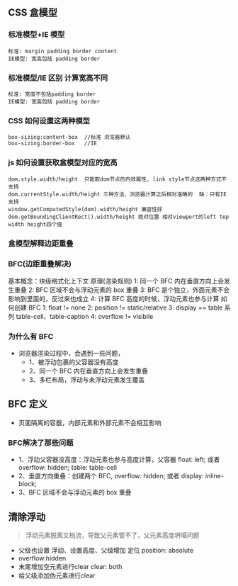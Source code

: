 ## CSS 盒模型

### 标准模型+IE 模型

    标准: margin padding border content
    IE模型: 宽高包括 padding border

### 标准模型/IE 区别 计算宽高不同

    标准: 宽度不包括padding border
    IE模型: 宽高包括 padding border

### CSS 如何设置这两种模型

    box-sizing:content-box  //标准 浏览器默认
    box-sizing:border-box   //IE

### js 如何设置获取盒模型对应的宽高

    dom.style.width/height  只能取dom节点的内敛属性, link style节点这两种方式不支持
    dom.currentStyle.width/height 三种方法，浏览器计算之后相对准确的  缺：只有IE支持
    window.getComputedStyle(dom).width/height 兼容性好
    dom.getBoundingClientRect().width/height 绝对位置 相对viewport的left top width height四个值

### 盒模型解释边距重叠

### BFC(边距重叠解决)

基本概念：块级格式化上下文
原理(渲染规则)
1: 同一个 BFC 内在垂直方向上会发生重叠
2: BFC 区域不会与浮动元素的 box 重叠
3: BFC 是个独立，外面元素不会影响到里面的，反过来也成立
4: 计算 BFC 高度的时候，浮动元素也参与计算
如何创建 BFC
1: float != none
2: position != static/relative
3: display == table 系列 table-cell、table-caption
4: overflow != visibile

### 为什么有 BFC
- 浏览器渲染过程中，会遇到一些问题，
    - 1、被浮动包裹的父容器没有高度
    - 2、同一个 BFC 内在垂直方向上会发生重叠
    - 3、多栏布局，浮动与未浮动元素发生覆盖
## BFC 定义
- 页面隔离的容器，内部元素和外部元素不会相互影响

### BFC解决了那些问题
- 1、浮动父容器没高度：浮动元素也参与高度计算，父容器 float: left; 或者 overflow: hidden; table: table-cell
- 2、垂直方向重叠：创建两个 BFC, overflow: hidden; 或者 display: inline-block;
- 3、BFC 区域不会与浮动元素的 box 重叠


## 清除浮动
> 浮动元素脱离文档流，导致父元素管不了，父元素高度坍塌问题
  - 父级也设置 浮动、设置高度、父级增加 定位 position: absolute
  - overflow:hidden
  - 末尾增加空元素进行clear clear: both
  - 给父级添加伪元素进行clear